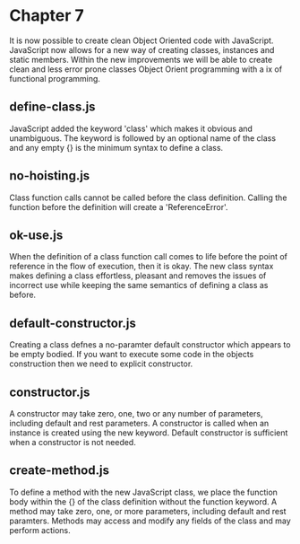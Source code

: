 # Chapter 7
It is now possible to create clean Object Oriented code with JavaScript. JavaScript now allows for a new way of creating classes, instances and static members. Within the new improvements we will be able to create clean and less error prone classes Object Orient programming with a ix of functional programming.

## define-class.js
JavaScript added the keyword 'class' which makes it obvious and unambiguous. The keyword is followed by an optional name of the class and any empty {} is the minimum syntax to define a class.

## no-hoisting.js
Class function calls cannot be called before the class definition. Calling the function before the definition will create a 'ReferenceError'.

## ok-use.js
When the definition of a class function call comes to life before the point of reference in the flow of execution, then it is okay. The new class syntax makes defining a class effortless, pleasant and removes the issues of incorrect use while keeping the same semantics of defining a class as before.

## default-constructor.js
Creating a class defnes a no-paramter default constructor which appears to be empty bodied. If you want to execute some code in the objects construction then we need to explicit constructor.

## constructor.js
A constructor may take zero, one, two or any number of parameters, including default and rest parameters. A constructor is called when an instance is created using the new keyword. Default constructor is sufficient when a constructor is not needed.

## create-method.js
To define a method with the new JavaScript class, we place the function body within the {} of the class definition without the function keyword.
A method may take zero, one, or more parameters, including default and rest paramters. Methods may access and modify any fields of the class and may perform actions.